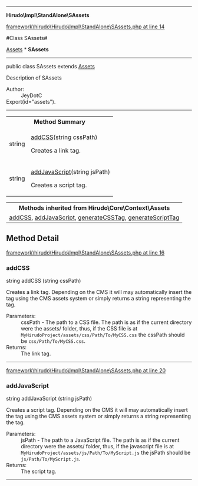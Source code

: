 

- - -

**Hirudo\Impl\StandAlone\SAssets**


<a href="https://github.com/JeyDotC/Hirudo/blob/master/framework/hirudo/Hirudo/Impl/StandAlone/SAssets.php#L14" >framework\hirudo\Hirudo\Impl\StandAlone\SAssets.php at line 14</a>

#Class SAssets#

<a href="https://github.com/JeyDotC/Hirudo-docs/blob/master/hirudo/core/context/Assets.md">Assets</a>
    * **SAssets**




- - -

<p class="signature"><span class='k'>public  class</span> <span class='nx'>SAssets</span>
extends <a href="https://github.com/JeyDotC/Hirudo-docs/blob/master/hirudo/core/context/Assets.md">Assets</a>

</p>

<div class="comment" id="overview_description"><p>Description of SAssets</p></div>

<dl>
<dt>Author:</dt>
<dd>JeyDotC</dd>
<dt>Export(id="assets").</dt>
</dl>


- - -

<table id="summary_method">
<tr><th colspan="2">Method Summary</th></tr>
<tr>
<td><span class='k'></span> <span class='nx'>string</span></td>
<td class="description"><p class="name"><a href="#addcss">addCSS</a>(string cssPath)</p><p class="description">Creates a link tag. </p></td>
</tr>
<tr>
<td><span class='k'></span> <span class='nx'>string</span></td>
<td class="description"><p class="name"><a href="#addjavascript">addJavaScript</a>(string jsPath)</p><p class="description">Creates a script tag. </p></td>
</tr>
</table>

<table class="inherit">
<tr><th colspan="2">Methods inherited from Hirudo\Core\Context\Assets</th></tr>
<tr><td><a href="https://github.com/JeyDotC/Hirudo-docs/blob/master/hirudo/core/context/Assets.md#addCSS">addCSS</a>, <a href="https://github.com/JeyDotC/Hirudo-docs/blob/master/hirudo/core/context/Assets.md#addJavaScript">addJavaScript</a>, <a href="https://github.com/JeyDotC/Hirudo-docs/blob/master/hirudo/core/context/Assets.md#generateCSSTag">generateCSSTag</a>, <a href="https://github.com/JeyDotC/Hirudo-docs/blob/master/hirudo/core/context/Assets.md#generateScriptTag">generateScriptTag</a></td></tr></table>

<h2 id="detail_method">Method Detail</h2>

<a href="https://github.com/JeyDotC/Hirudo/blob/master/framework/hirudo/Hirudo/Impl/StandAlone/SAssets.php#L16" >framework\hirudo\Hirudo\Impl\StandAlone\SAssets.php at line 16</a>

<h3 id="addCSS()">addCSS</h3>
<span class='k'></span> <span class='nx'>string</span> <span class='nf'>addCSS</span> (string cssPath)

<div class="details">
<p><p>Creates a link tag. Depending on the CMS it will may automatically insert
the tag using the CMS assets system or simply returns a string representing
the tag.</p></p><dl>
<dt>Parameters:</dt>
<dd>cssPath - The path to a CSS file. The path is as if the current directory were the assets/ folder, thus, if the CSS file is at <code>MyHirudoProject/assets/css/Path/To/MyCSS.css</code> the cssPath should be <code>css/Path/To/MyCSS.css</code>.</dd>
<dt>Returns:</dt>
<dd>The link tag.</dd>
</dl>

</div>

- - -


<a href="https://github.com/JeyDotC/Hirudo/blob/master/framework/hirudo/Hirudo/Impl/StandAlone/SAssets.php#L20" >framework\hirudo\Hirudo\Impl\StandAlone\SAssets.php at line 20</a>

<h3 id="addJavaScript()">addJavaScript</h3>
<span class='k'></span> <span class='nx'>string</span> <span class='nf'>addJavaScript</span> (string jsPath)

<div class="details">
<p><p>Creates a script tag. Depending on the CMS it will may automatically insert
the tag using the CMS assets system or simply returns a string representing
the tag.</p></p><dl>
<dt>Parameters:</dt>
<dd>jsPath - The path to a JavaScript file. The path is as if the current directory were the assets/ folder, thus, if the javascript file is at <code>MyHirudoProject/assets/js/Path/To/MyScript.js</code> the jsPath should be <code>js/Path/To/MyScript.js</code>.</dd>
<dt>Returns:</dt>
<dd>The script tag.</dd>
</dl>

</div>

- - -

